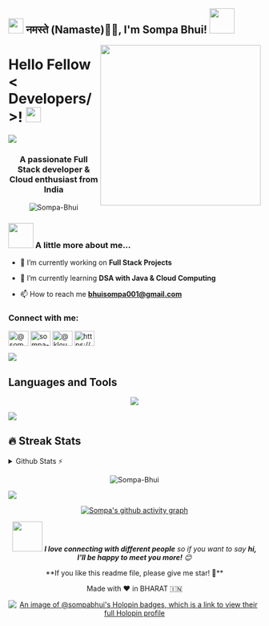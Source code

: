 <h2><img src="https://emojis.slackmojis.com/emojis/images/1531849430/4246/blob-sunglasses.gif?1531849430" width="30"/> नमस्ते (Namaste)🙏🏻, I'm Sompa Bhui! <img src="https://media.giphy.com/media/12oufCB0MyZ1Go/giphy.gif" width="50"></h2>
<img align='right' src="https://github.com/Anmol-Baranwal/Cool-GIFs-For-GitHub/assets/74038190/231375ce-58a3-4c3b-85c8-44ea51d1318f" width="320">

<h1> Hello Fellow < Developers/ >! <img src = "https://raw.githubusercontent.com/MartinHeinz/MartinHeinz/master/wave.gif" width = 30px> </h1>
<p align='center'>
</p>

<p>
  <a href="https://github.com/DenverCoder1/readme-typing-svg"><img src="https://readme-typing-svg.herokuapp.com?&font=IBM+Plex+Sans&color=abcdef&size=20&lines=Welcome+to+my+GitHub+Profile!;I'm+a+Full+Stack+Developer!;I'm+a+Computer+Science+engineer!" /></a>
</p>

<h3 align="center">A passionate Full Stack developer & Cloud enthusiast from India</h3>

<p align="center"> <img src="https://komarev.com/ghpvc/?username=Sompa-Bhui&label=Profile%20views&color=0e75b6&style=flat" alt="Sompa-Bhui" /> </p>

### <img src="https://media.giphy.com/media/VgCDAzcKvsR6OM0uWg/giphy.gif" width="50"> A little more about me... 

- 🔭 I’m currently working on **Full Stack Projects**

- 🌱 I’m currently learning **DSA with Java & Cloud Computing**

- 📫 How to reach me **bhuisompa001@gmail.com**

<h3 align="left">Connect with me:</h3>
<p align="left">
<a href="https://twitter.com/@sompabhui" target="blank"><img align="center" src="https://raw.githubusercontent.com/rahuldkjain/github-profile-readme-generator/master/src/images/icons/Social/twitter.svg" alt="@sompabhui" height="30" width="40" /></a>
<a href="https://linkedin.com/in/sompa-bhui-406b232b6" target="blank"><img align="center" src="https://raw.githubusercontent.com/rahuldkjain/github-profile-readme-generator/master/src/images/icons/Social/linked-in-alt.svg" alt="sompa-bhui-406b232b6" height="30" width="40" /></a>
<a href="https://www.youtube.com/c/@kloud_techy" target="blank"><img align="center" src="https://raw.githubusercontent.com/rahuldkjain/github-profile-readme-generator/master/src/images/icons/Social/youtube.svg" alt="@kloud_techy" height="30" width="40" /></a>
<a href="https://discord.gg/https://discord.com/channels/1151306789405589615/1151760196041981982" target="blank"><img align="center" src="https://raw.githubusercontent.com/rahuldkjain/github-profile-readme-generator/master/src/images/icons/Social/discord.svg" alt="https://discord.com/channels/1151306789405589615/1151760196041981982" height="30" width="40" /></a>
</p>

<img src="https://user-images.githubusercontent.com/73097560/115834477-dbab4500-a447-11eb-908a-139a6edaec5c.gif">


## Languages and Tools 
 <p align="center">
 <a href="https://skillicons.dev">
 <img src="https://skillicons.dev/icons?i=git,github,kubernetes,docker,aws,googlecloud,java,py,html,css,tailwind,bootstrap,js,express,react,linux,mongodb,mysql,nodejs,vscode" />
  	</a>
	</p>



<img src="https://user-images.githubusercontent.com/73097560/115834477-dbab4500-a447-11eb-908a-139a6edaec5c.gif">

## 🔥 Streak Stats

<details>
  <summary>Github Stats ⚡</summary>
  <div align="center">
  
  <img src="https://github-readme-stats.vercel.app/api?username=Sompa-Bhui&theme=algolia&count_private=true&hide_border=true&line_height=25" />
  <img src="https://github-readme-stats.vercel.app/api/top-langs/?username=Sompa-Bhui&layout=compact&theme=algolia&count_private=true&hide_border=true" />
  
  </div>
</details>

<p align="center"><img src="https://github-readme-streak-stats.herokuapp.com/?user=Sompa-Bhui&theme=algolia" alt=" Sompa-Bhui"  /></p>
<img src="https://user-images.githubusercontent.com/73097560/115834477-dbab4500-a447-11eb-908a-139a6edaec5c.gif"></a>
<div align="center">


<a href="https://github.com/Sompa-Bhui"></a>
   [![Sompa's github activity graph](https://github-readme-activity-graph.vercel.app/graph?username=Sompa-Bhui&bg_color=0c0c22&color=00e6fe&line=26e7a6&point=8e7bef&area=true&hide_border=true)](https://github.com/Sompa-Bhui/github-readme-activity-graph)




<p align="center"><img src="https://media.giphy.com/media/LnQjpWaON8nhr21vNW/giphy.gif" width="60"> <em><b>I love connecting with different people</b> so if you want to say <b>hi, I'll be happy to meet you more!</b> 😊</em></p>

<p align="center"> **If you like this readme file, please give me star! 🌟**</p>
<p align="center">Made with ❤️ in BHARAT 🇮🇳</p>

[![An image of @sompabhui's Holopin badges, which is a link to view their full Holopin profile](https://holopin.me/sompabhui)](https://holopin.io/@sompabhui)
